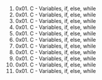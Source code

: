 1. 0x01. C - Variables, if, else, while
1. 0x01. C - Variables, if, else, while
1. 0x01. C - Variables, if, else, while
1. 0x01. C - Variables, if, else, while
1. 0x01. C - Variables, if, else, while
1. 0x01. C - Variables, if, else, while
1. 0x01. C - Variables, if, else, while
1. 0x01. C - Variables, if, else, while
1. 0x01. C - Variables, if, else, while
1. 0x01. C - Variables, if, else, while
1. 0x01. C - Variables, if, else, while

